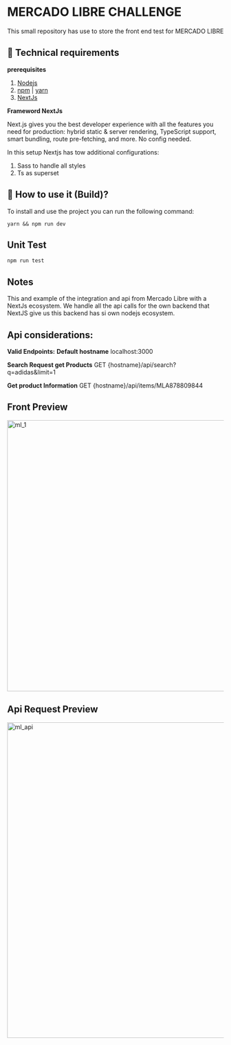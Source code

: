 # MERCADO LIBRE CHALLENGE

This small repository has use to store the front end test for MERCADO LIBRE

##  :floppy_disk: Technical requirements

**prerequisites**

1. [Nodejs](https://nodejs.dev/)
2. [npm](https://www.npmjs.com/) | [yarn](https://yarnpkg.com/)
3. [NextJs](https://nextjs.org/)

**Frameword NextJs**

Next.js gives you the best developer experience with all the features you need for production: hybrid static & server rendering, TypeScript support, smart bundling, route pre-fetching, and more. No config needed.

In this setup Nextjs has tow additional configurations:

1. Sass to handle all styles
2. Ts  as superset

##  :rocket: How to use it (Build)?

To install and use the project you can run the following command: 
```
yarn && npm run dev
```

## Unit Test
```
npm run test
```

## Notes

This and example of the integration and api from Mercado Libre with a NextJs ecosystem. We handle all the api calls for the own backend that NextJS give us this backend has si own nodejs ecosystem.

## Api considerations:

**Valid Endpoints:**
  **Default hostname** localhost:3000

  **Search Request get Products**
    GET {hostname}/api/search?q=adidas&limit=1

  **Get product Information**
    GET {hostname}/api/items/MLA878809844

## Front Preview
<img width="629" alt="ml_1" src="https://user-images.githubusercontent.com/42686771/120083969-141af000-c092-11eb-84fa-3a6a41ead72c.png">

## Api Request Preview
<img width="732" alt="ml_api" src="https://user-images.githubusercontent.com/42686771/120084001-60fec680-c092-11eb-8388-40bf4229bfeb.png">
